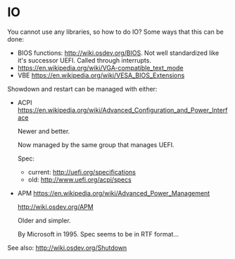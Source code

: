 # IO

You cannot use any libraries, so how to do IO? Some ways that this can be done:

- BIOS functions: <http://wiki.osdev.org/BIOS>. Not well standardized like it's successor UEFI. Called through interrupts.
- <https://en.wikipedia.org/wiki/VGA-compatible_text_mode>
- VBE <https://en.wikipedia.org/wiki/VESA_BIOS_Extensions>

Showdown and restart can be managed with either:

-   ACPI <https://en.wikipedia.org/wiki/Advanced_Configuration_and_Power_Interface>

    Newer and better.

    Now managed by the same group that manages UEFI.

    Spec:

    - current: <http://uefi.org/specifications>
    - old: <http://www.uefi.org/acpi/specs>

-   APM <https://en.wikipedia.org/wiki/Advanced_Power_Management>

    <http://wiki.osdev.org/APM>

    Older and simpler.

    By Microsoft in 1995. Spec seems to be in RTF format...

See also: <http://wiki.osdev.org/Shutdown>
